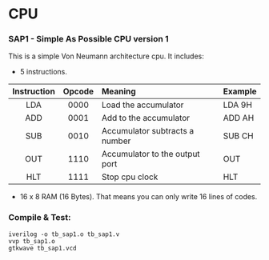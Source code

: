 # CPU

### SAP1 - Simple As Possible CPU version 1
This is a  simple Von Neumann architecture cpu. It includes:

- 5 instructions.

| Instruction | Opcode | Meaning | Example |
| :----: | :----: | :---- | :---- |
| LDA | 0000 | Load the accumulator | LDA 9H |
| ADD | 0001 | Add to the accumulator | ADD AH |
| SUB | 0010 | Accumulator subtracts a number | SUB CH |
| OUT | 1110 | Accumulator to the output port | OUT |
| HLT | 1111 | Stop cpu clock | HLT |

- 16 x 8 RAM (16 Bytes). That means you can only write 16 lines of codes.

### Compile & Test:
```
iverilog -o tb_sap1.o tb_sap1.v
vvp tb_sap1.o
gtkwave tb_sap1.vcd
```
